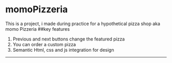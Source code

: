 # momoPizzeria
This is a project, i made during practice for a hypothetical pizza shop aka momo Pizzeria
##key features
1. Previous and next buttons change the featured pizza
2. You can order a custom pizza
3. Semantic Html, css and js integration for design
---------------------------------------------------
